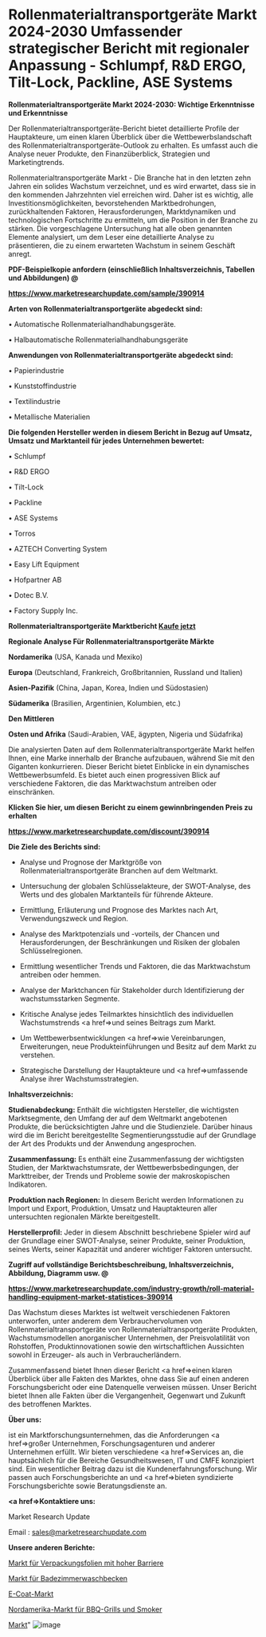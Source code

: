 # Rollenmaterialtransportgeräte Markt 2024-2030 Umfassender strategischer Bericht mit regionaler Anpassung - Schlumpf, R&D ERGO, Tilt-Lock, Packline, ASE Systems

<strong>Rollenmaterialtransportgeräte Markt 2024-2030: Wichtige Erkenntnisse und Erkenntnisse</strong>

Der Rollenmaterialtransportgeräte-Bericht bietet detaillierte Profile der Hauptakteure, um einen klaren Überblick über die Wettbewerbslandschaft des Rollenmaterialtransportgeräte-Outlook zu erhalten. Es umfasst auch die Analyse neuer Produkte, den Finanzüberblick, Strategien und Marketingtrends.

Rollenmaterialtransportgeräte Markt - Die Branche hat in den letzten zehn Jahren ein solides Wachstum verzeichnet, und es wird erwartet, dass sie in den kommenden Jahrzehnten viel erreichen wird. Daher ist es wichtig, alle Investitionsmöglichkeiten, bevorstehenden Marktbedrohungen, zurückhaltenden Faktoren, Herausforderungen, Marktdynamiken und technologischen Fortschritte zu ermitteln, um die Position in der Branche zu stärken. Die vorgeschlagene Untersuchung hat alle oben genannten Elemente analysiert, um dem Leser eine detaillierte Analyse zu präsentieren, die zu einem erwarteten Wachstum in seinem Geschäft anregt.



<strong><b>PDF-Beispielkopie anfordern (einschließlich Inhaltsverzeichnis, Tabellen und Abbildungen) @ </b></strong>

<strong><a href=https://www.marketresearchupdate.com/sample/390914>

<strong>https://www.marketresearchupdate.com/sample/390914</u></a></strong></strong>



<strong>Arten von Rollenmaterialtransportgeräte abgedeckt sind:</strong>

• Automatische Rollenmaterialhandhabungsgeräte.

• Halbautomatische Rollenmaterialhandhabungsgeräte



<strong>Anwendungen von Rollenmaterialtransportgeräte abgedeckt sind:</strong>

• Papierindustrie

• Kunststoffindustrie

• Textilindustrie

• Metallische Materialien



<strong>Die folgenden Hersteller werden in diesem Bericht in Bezug auf Umsatz, Umsatz und Marktanteil für jedes Unternehmen bewertet:</strong>

• Schlumpf

• R&D ERGO

• Tilt-Lock

• Packline

• ASE Systems

• Torros

• AZTECH Converting System

• Easy Lift Equipment

• Hofpartner AB

• Dotec B.V.

• Factory Supply Inc.



<strong>Rollenmaterialtransportgeräte Marktbericht <a href=https://www.marketresearchupdate.com/buynow/390914>Kaufe jetzt</a></strong>



<strong>Regionale Analyse Für Rollenmaterialtransportgeräte Märkte</strong>



<strong>Nordamerika</strong> (USA, Kanada und Mexiko)



<strong>Europa</strong> (Deutschland, Frankreich, Großbritannien, Russland und Italien)



<strong>Asien-Pazifik</strong> (China, Japan, Korea, Indien und Südostasien)



<strong>Südamerika</strong> (Brasilien, Argentinien, Kolumbien, etc.)



<strong>Den Mittleren</strong> 

<strong>Osten und Afrika</strong> (Saudi-Arabien, VAE, ägypten, Nigeria und Südafrika)

Die analysierten Daten auf dem Rollenmaterialtransportgeräte Markt helfen Ihnen, eine Marke innerhalb der Branche aufzubauen, während Sie mit den Giganten konkurrieren. Dieser Bericht bietet Einblicke in ein dynamisches Wettbewerbsumfeld. Es bietet auch einen progressiven Blick auf verschiedene Faktoren, die das Marktwachstum antreiben oder einschränken.



<strong>Klicken Sie hier, um diesen Bericht zu einem gewinnbringenden Preis zu erhalten
</strong>

<strong><a href=https://www.marketresearchupdate.com/discount/390914>https://www.marketresearchupdate.com/discount/390914</b></u></strong></a>



<strong>Die Ziele des Berichts sind:</strong>

- Analyse und Prognose der Marktgröße von Rollenmaterialtransportgeräte Branchen auf dem Weltmarkt.

- Untersuchung der globalen Schlüsselakteure, der SWOT-Analyse, des Werts und des globalen Marktanteils für führende Akteure.

- Ermittlung, Erläuterung und Prognose des Marktes nach Art, Verwendungszweck und Region.

- Analyse des Marktpotenzials und -vorteils, der Chancen und Herausforderungen, der Beschränkungen und Risiken der globalen Schlüsselregionen.

- Ermittlung wesentlicher Trends und Faktoren, die das Marktwachstum antreiben oder hemmen.

- Analyse der Marktchancen für Stakeholder durch Identifizierung der wachstumsstarken Segmente.

- Kritische Analyse jedes Teilmarktes hinsichtlich des individuellen Wachstumstrends <a href=>und</a> seines Beitrags zum Markt.

- Um Wettbewerbsentwicklungen <a href=>wie</a> Vereinbarungen, Erweiterungen, neue Produkteinführungen und Besitz auf dem Markt zu verstehen.

- Strategische Darstellung der Hauptakteure und <a href=>umfas</a>sende Analyse ihrer Wachstumsstrategien.



<strong>Inhaltsverzeichnis:</strong>



<strong>Studienabdeckung:</strong> Enthält die wichtigsten Hersteller, die wichtigsten Marktsegmente, den Umfang der auf dem Weltmarkt angebotenen Produkte, die berücksichtigten Jahre und die Studienziele. Darüber hinaus wird die im Bericht bereitgestellte Segmentierungsstudie auf der Grundlage der Art des Produkts und der Anwendung angesprochen.



<strong>Zusammenfassung:</strong> Es enthält eine Zusammenfassung der wichtigsten Studien, der Marktwachstumsrate, der Wettbewerbsbedingungen, der Markttreiber, der Trends und Probleme sowie der makroskopischen Indikatoren.



<strong>Produktion nach Regionen:</strong> In diesem Bericht werden Informationen zu Import und Export, Produktion, Umsatz und Hauptakteuren aller untersuchten regionalen Märkte bereitgestellt.



<strong>Herstellerprofil:</strong> Jeder in diesem Abschnitt beschriebene Spieler wird auf der Grundlage einer SWOT-Analyse, seiner Produkte, seiner Produktion, seines Werts, seiner Kapazität und anderer wichtiger Faktoren untersucht.



<strong><b>Zugriff auf vollständige Berichtsbeschreibung, Inhaltsverzeichnis, Abbildung, Diagramm usw. @ </b></strong>

<strong><a href=https://www.marketresearchupdate.com/industry-growth/roll-material-handling-equipment-market-statistices-390914>https://www.marketresearchupdate.com/industry-growth/roll-material-handling-equipment-market-statistices-390914</a></strong>

Das Wachstum dieses Marktes ist weltweit verschiedenen Faktoren unterworfen, unter anderem dem Verbrauchervolumen von Rollenmaterialtransportgeräte von Rollenmaterialtransportgeräte Produkten, Wachstumsmodellen anorganischer Unternehmen, der Preisvolatilität von Rohstoffen, Produktinnovationen sowie den wirtschaftlichen Aussichten sowohl in Erzeuger- als auch in Verbraucherländern.

Zusammenfassend bietet Ihnen dieser Bericht <a href=>einen</a> klaren Überblick über alle Fakten des Marktes, ohne dass Sie auf einen anderen Forschungsbericht oder eine Datenquelle verweisen müssen. Unser Bericht bietet Ihnen alle Fakten über die Vergangenheit, Gegenwart und Zukunft des betroffenen Marktes.



<strong>Über uns:</strong>

 ist ein Marktforschungsunternehmen, das die Anforderungen <a href=>großer</a> Unternehmen, Forschungsagenturen und anderer Unternehmen erfüllt. Wir bieten verschiedene <a href=>Services</a> an, die hauptsächlich für die Bereiche Gesundheitswesen, IT und CMFE konzipiert sind. Ein wesentlicher Beitrag dazu ist die Kundenerfahrungsforschung. Wir passen auch Forschungsberichte an und <a href=>bieten</a> syndizierte Forschungsberichte sowie Beratungsdienste an.



<strong><a href=>Kontaktiere uns:</a></strong>

Market Research Update

Email : sales@marketresearchupdate.com



<strong>Unsere anderen Berichte:</strong>

<a href=https://www.linkedin.com/pulse/high-barrier-packaging-films-market-size-set>Markt für Verpackungsfolien mit hoher Barriere</a>

<a href=https://www.linkedin.com/pulse/bathroom-sinks-market-2023-remarking-enormous>Markt für Badezimmerwaschbecken</a>

<a href=https://www.linkedin.com/pulse/e-coat-market-outlooks-2023-size-players>E-Coat-Markt</a>

<a href=https://www.linkedin.com/pulse/north-america-bbq-grills-smokers-market-2023>Nordamerika-Markt für BBQ-Grills und Smoker</a>

<a href=https://www.linkedin.com/pulse/marketing-ad-spending-market-new-report-svwqc/>Markt</a>"
![image](https://github.com/Gayatrikarjule/Market-Analysis-361/assets/97346546/22fe4bc7-8f70-4738-baef-550c389820f2)
